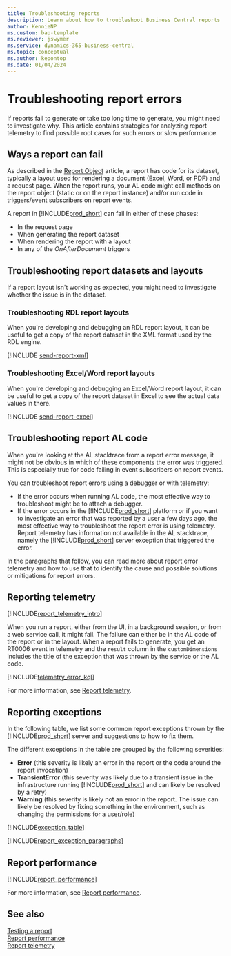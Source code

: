 ```yaml
---
title: Troubleshooting reports
description: Learn about how to troubleshoot Business Central reports
author: KennieNP
ms.custom: bap-template
ms.reviewer: jswymer
ms.service: dynamics-365-business-central
ms.topic: conceptual
ms.author: kepontop
ms.date: 01/04/2024
---
```


# Troubleshooting report errors

If reports fail to generate or take too long time to generate, you might need to investigate why. This article contains strategies for analyzing report telemetry to find possible root cases for such errors or slow performance.

## Ways a report can fail

As described in the [Report Object](devenv-report-object.md) article, a report has code for its dataset, typically a layout used for rendering a document (Excel, Word, or PDF) and a request page. When the report runs, your AL code might call methods on the report object (static or on the report instance) and/or run code in triggers/event subscribers on report events.

A report in [!INCLUDE[prod_short](../developer/includes/prod_short.md)] can fail in either of these phases:

- In the request page
- When generating the report dataset
- When rendering the report with a layout
- In any of the *OnAfterDocument* triggers

## Troubleshooting report datasets and layouts

If a report layout isn't working as expected, you might need to investigate whether the issue is in the dataset. 

### Troubleshooting RDL report layouts

When you're developing and debugging an RDL report layout, it can be useful to get a copy of the report dataset in the XML format used by the RDL engine. 

[!INCLUDE [send-report-xml](../developer/includes/send-report-xml.md)]

### Troubleshooting Excel/Word report layouts

When you're developing and debugging an Excel/Word report layout, it can be useful to get a copy of the report dataset in Excel to see the actual data values in there. 

[!INCLUDE [send-report-excel](../developer/includes/send-report-excel.md)]


## Troubleshooting report AL code

When you're looking at the AL stacktrace from a report error message, it might not be obvious in which of these components the error was triggered. This is especially true for code failing in event subscribers on report events. 

You can troubleshoot report errors using a debugger or with telemetry:

- If the error occurs when running AL code, the most effective way to troubleshoot might be to attach a debugger.
- If the error occurs in the [!INCLUDE[prod_short](../developer/includes/prod_short.md)] platform or if you want to investigate an error that was reported by a user a few days ago, the most effective way to troubleshoot the report error is using telemetry. Report telemetry has information not available in the AL stacktrace, namely the [!INCLUDE[prod_short](includes/prod_short.md)] server exception that triggered the error. 

In the paragraphs that follow, you can read more about report error telemetry and how to use that to identify the cause and possible solutions or mitigations for report errors.

## Reporting telemetry

[!INCLUDE[report_telemetry_intro](../includes/include-report-telemetry-intro.md)]

When you run a report, either from the UI, in a background session, or from a web service call, it might fail. The failure can either be in the AL code of the report or in the layout. When a report fails to generate, you get an RT0006 event in telemetry and the `result` column in the `customDimensions` includes the title of the exception that was thrown by the service or the AL code. 

[!INCLUDE[telemetry_error_kql](../includes/include-report-telemetry-error-kql.md)]

For more information, see [Report telemetry](../administration/telemetry-reports-trace.md).

## Reporting exceptions

In the following table, we list some common report exceptions thrown by the [!INCLUDE[prod_short](includes/prod_short.md)] server and suggestions to how to fix them. 

The different exceptions in the table are grouped by the following severities:

- **Error** (this severity is likely an error in the report or the code around the report invocation)
- **TransientError** (this severity was likely due to a transient issue in the infrastructure running [!INCLUDE[prod_short](includes/prod_short.md)] and can likely be resolved by a retry)
- **Warning** (this severity is likely not an error in the report. The issue can likely be resolved by fixing something in the environment, such as changing the permissions for a user/role)

[!INCLUDE[exception_table](includes/include-report-exception-table.md)]

[!INCLUDE[report_exception_paragraphs](includes/include-report-exception-paragraphs.md)]

## Report performance

[!INCLUDE[report_performance](../includes/include-report-performance.md)]

For more information, see [Report performance](devenv-report-performance.md).

## See also

[Testing a report](devenv-testing-reports.md)   
[Report performance](devenv-report-performance.md)   
[Report telemetry](../administration/telemetry-reports-trace.md)   
